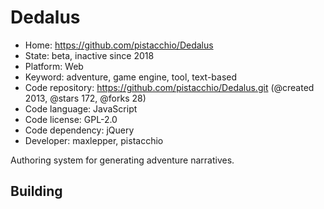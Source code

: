 # Dedalus

- Home: https://github.com/pistacchio/Dedalus
- State: beta, inactive since 2018
- Platform: Web
- Keyword: adventure, game engine, tool, text-based
- Code repository: https://github.com/pistacchio/Dedalus.git (@created 2013, @stars 172, @forks 28)
- Code language: JavaScript
- Code license: GPL-2.0
- Code dependency: jQuery
- Developer: maxlepper, pistacchio

Authoring system for generating adventure narratives.

## Building
